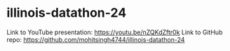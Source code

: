 # illinois-datathon-24

Link to YouTube presentation: https://youtu.be/nZQKdZftr0k
Link to GitHub repo: https://github.com/mohitsingh4744/illinois-datathon-24
